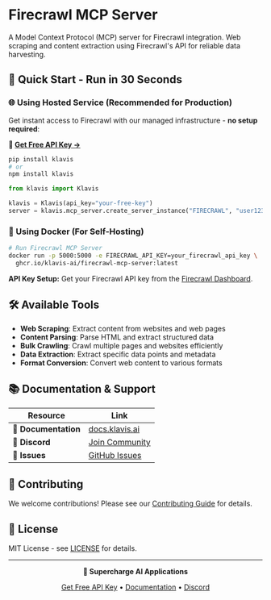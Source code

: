 # Firecrawl MCP Server

A Model Context Protocol (MCP) server for Firecrawl integration. Web scraping and content extraction using Firecrawl's API for reliable data harvesting.

## 🚀 Quick Start - Run in 30 Seconds

### 🌐 Using Hosted Service (Recommended for Production)

Get instant access to Firecrawl with our managed infrastructure - **no setup required**:

**🔗 [Get Free API Key →](https://www.klavis.ai/home/api-keys)**

```bash
pip install klavis
# or
npm install klavis
```

```python
from klavis import Klavis

klavis = Klavis(api_key="your-free-key")
server = klavis.mcp_server.create_server_instance("FIRECRAWL", "user123")
```

### 🐳 Using Docker (For Self-Hosting)

```bash
# Run Firecrawl MCP Server
docker run -p 5000:5000 -e FIRECRAWL_API_KEY=your_firecrawl_api_key \
  ghcr.io/klavis-ai/firecrawl-mcp-server:latest
```

**API Key Setup:** Get your Firecrawl API key from the [Firecrawl Dashboard](https://firecrawl.dev/).

## 🛠️ Available Tools

- **Web Scraping**: Extract content from websites and web pages
- **Content Parsing**: Parse HTML and extract structured data
- **Bulk Crawling**: Crawl multiple pages and websites efficiently
- **Data Extraction**: Extract specific data points and metadata
- **Format Conversion**: Convert web content to various formats

## 📚 Documentation & Support

| Resource | Link |
|----------|------|
| **📖 Documentation** | [docs.klavis.ai](https://docs.klavis.ai) |
| **💬 Discord** | [Join Community](https://discord.gg/p7TuTEcssn) |
| **🐛 Issues** | [GitHub Issues](https://github.com/klavis-ai/klavis/issues) |

## 🤝 Contributing

We welcome contributions! Please see our [Contributing Guide](../../CONTRIBUTING.md) for details.

## 📜 License

MIT License - see [LICENSE](../../LICENSE) for details.

---

<div align="center">
  <p><strong>🚀 Supercharge AI Applications </strong></p>
  <p>
    <a href="https://www.klavis.ai">Get Free API Key</a> •
    <a href="https://docs.klavis.ai">Documentation</a> •
    <a href="https://discord.gg/p7TuTEcssn">Discord</a>
  </p>
</div>